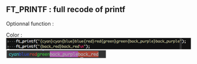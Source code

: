 FT_PRINTF : full recode of printf
----------------------------------------------------------------------------------------------------------------------------
Optionnal function :

Color :
![alt text](https://github.com/juthomas/FT_PRINTF/blob/master/.img/call.png)
![alt text](https://github.com/juthomas/FT_PRINTF/blob/master/.img/output.png)
